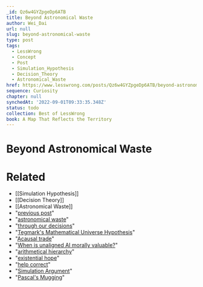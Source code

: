 ```yaml
---
_id: Qz6w4GYZpgeDp6ATB
title: Beyond Astronomical Waste
author: Wei_Dai
url: null
slug: beyond-astronomical-waste
type: post
tags:
  - LessWrong
  - Concept
  - Post
  - Simulation_Hypothesis
  - Decision_Theory
  - Astronomical_Waste
href: https://www.lesswrong.com/posts/Qz6w4GYZpgeDp6ATB/beyond-astronomical-waste
sequence: Curiosity
chapter: null
synchedAt: '2022-09-01T09:33:35.348Z'
status: todo
collection: Best of LessWrong
book: A Map That Reflects the Territory
---
```


# Beyond Astronomical Waste


# Related

- [[Simulation Hypothesis]]
- [[Decision Theory]]
- [[Astronomical Waste]]
- "[previous post](/posts/BNbxueXEcm6dCkDuk/is-the-potential-astronomical-waste-in-our-universe-too)"
- "[astronomical waste](//wiki.lesswrong.com/wiki/Astronomical_waste)"
- "[through our decisions](//wiki.lesswrong.com/wiki/Updateless_decision_theory)"
- "[Tegmark's Mathematical Universe Hypothesis](//en.wikipedia.org/wiki/Mathematical_universe_hypothesis)"
- "[Acausal trade](//wiki.lesswrong.com/wiki/Acausal_trade)"
- "[When is unaligned AI morally valuable?](/posts/3kN79EuT27trGexsq/when-is-unaligned-ai-morally-valuable)"
- "[arithmetical hierarchy](https://en.wikipedia.org/wiki/Arithmetical_hierarchy)"
- "[existential hope](/posts/JjY8Yq9YdEAHc7Lkb/existential-risk-and-existential-hope-definitions)"
- "[help correct](https://agentfoundations.org/item?id=1150)"
- "[Simulation Argument](https://www.simulation-argument.com/)"
- "[Pascal's Mugging](//wiki.lesswrong.com/wiki/Pascal's_mugging)"
